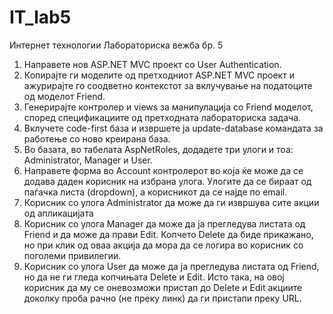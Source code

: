 # IT_lab5
Интернет технологии Лабораториска вежба бр. 5 

1. Направете нов ASP.NET MVC проект со User Authentication. 
2. Копирајте ги моделите од претходниот ASP.NET MVC проект и ажурирајте го соодветно контекстот за вклучување на податоците од моделот Friend. 
3. Генерирајте контролер и views за манипулација со Friend моделот, според спецификациите од претходната лабораториска задача. 
4. Вклучете code-first база и извршете ја update-database командата за работење со ново креирана база. 
5. Во базата, во табелата AspNetRoles, додадете три улоги и тоа: Administrator, Manager и User. 
6. Направете форма во Account контролерот во која ќе може да се додава даден корисник на избрана улога. Улогите да се бираат од паѓачка листа (dropdown), а корисникот да се најде по email. 
7. Корисник со улога Administrator да може да ги извршува сите акции од апликацијата 
8. Корисник со улога Manager да може да ја прегледува листата од Friend и да може да прави Edit. Копчето Delete да биде прикажано, но при клик од оваа акција да мора да се логира во корисник со поголеми привилегии. 
9. Корисник со улога User да може да ја прегледува листата од Friend, но да не ги гледа копчињата Delete и Edit. Исто така, на овој корисник да му се оневозможи пристап до Delete и Edit акциите доколку проба рачно (не преку <a> линк) да ги пристапи преку URL.
